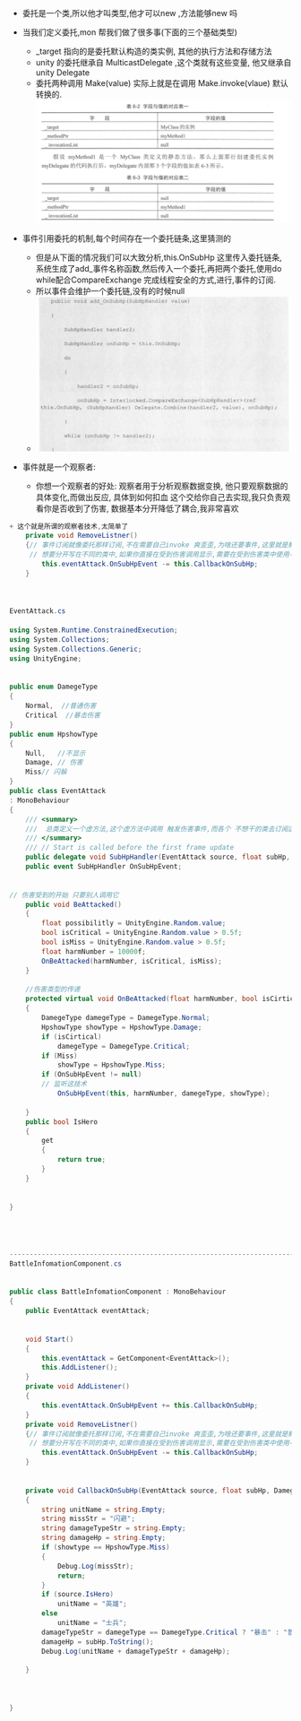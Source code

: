 + 委托是一个类,所以他才叫类型,他才可以new ,方法能够new 吗
+ 当我们定义委托,mon 帮我们做了很多事(下面的三个基础类型)
  + _target 指向的是委托默认构造的类实例, 其他的执行方法和存储方法
  + unity 的委托继承自 MulticastDelegate ,这个类就有这些变量, 他又继承自unity Delegate
  + 委托两种调用 Make(value) 实际上就是在调用 Make.invoke(vlaue) 默认转换的.
  ![](2023-03-06-12-07-10.png)


+ 事件引用委托的机制,每个时间存在一个委托链条,这里猜测的
  + 但是从下面的情况我们可以大致分析,this.OnSubHp 这里传入委托链条, 系统生成了add_事件名称函数,然后传入一个委托,再把两个委托,使用do  while配合CompareExchange 完成线程安全的方式,进行,事件的订阅.
  + 所以事件会维护一个委托链,没有的时候null
  + ![](2023-03-06-16-18-57.png) 
+  事件就是一个观察者:
   + 你想一个观察者的好处: 观察者用于分析观察数据变换, 他只要观察数据的具体变化,而做出反应, 具体到如何扣血 这个交给你自己去实现,我只负责观看你是否收到了伤害,  数据基本分开降低了耦合,我非常喜欢
```C#
+ 这个就是所谓的观察者技术,太简单了
    private void RemoveListner()
    {// 事件订阅就像委托那样订阅,不在需要自己invoke 爽歪歪,为啥还要事件,这里就是鲜明例子 ,我伤害数值和受到伤害
     // 想要分开写在不同的类中,如果你直接在受到伤害调用显示,需要在受到伤害类中使用-显示类.方法,造成了耦合
        this.eventAttack.OnSubHpEvent -= this.CallbackOnSubHp;
    }



EventAttack.cs

using System.Runtime.ConstrainedExecution;
using System.Collections;
using System.Collections.Generic;
using UnityEngine;


public enum DamegeType
{
    Normal,  //普通伤害
    Critical  //暴击伤害
}
public enum HpshowType
{
    Null,   //不显示
    Damage, // 伤害
    Miss// 闪躲
}
public class EventAttack
: MonoBehaviour
{
    /// <summary>
    ///  总类定义一个虚方法,这个虚方法中调用 触发伤害事件,而各个 不想干的类去订阅这个事件,达到扣血的效果,扣血和伤害分开
    /// </summary>
    /// // Start is called before the first frame update
    public delegate void SubHpHandler(EventAttack source, float subHp, DamegeType damegeType, HpshowType hpshowType);
    public event SubHpHandler OnSubHpEvent;


// 伤害受到的开始 只要别人调用它
    public void BeAttacked()
    {
        float possibilitly = UnityEngine.Random.value;
        bool isCritical = UnityEngine.Random.value > 0.5f;
        bool isMiss = UnityEngine.Random.value > 0.5f;
        float harmNumber = 10000f;
        OnBeAttacked(harmNumber, isCritical, isMiss);
    }

    //伤害类型的传递
    protected virtual void OnBeAttacked(float harmNumber, bool isCirtical, bool Miss)
    {
        DamegeType damegeType = DamegeType.Normal;
        HpshowType showType = HpshowType.Damage;
        if (isCirtical)
            damegeType = DamegeType.Critical;
        if (Miss)
            showType = HpshowType.Miss;
        if (OnSubHpEvent != null)
        // 监听这技术
            OnSubHpEvent(this, harmNumber, damegeType, showType);

    }
    public bool IsHero
    {
        get
        {
            return true;
        }
    }


}




-------------------------------------------------------------------------------------------------------------
BattleInfomationComponent.cs


public class BattleInfomationComponent : MonoBehaviour
{
    public EventAttack eventAttack;


    void Start()
    {
        this.eventAttack = GetComponent<EventAttack>();
        this.AddListener();
    }
    private void AddListener()
    {
        this.eventAttack.OnSubHpEvent += this.CallbackOnSubHp;
    }
    private void RemoveListner()
    {// 事件订阅就像委托那样订阅,不在需要自己invoke 爽歪歪,为啥还要事件,这里就是鲜明例子 ,我伤害数值和受到伤害
     // 想要分开写在不同的类中,如果你直接在受到伤害调用显示,需要在受到伤害类中使用-显示类.方法,造成了耦合
        this.eventAttack.OnSubHpEvent -= this.CallbackOnSubHp;
    }


    private void CallbackOnSubHp(EventAttack source, float subHp, DamegeType damegeType, HpshowType showtype)
    {
        string unitName = string.Empty;
        string missStr = "闪避";
        string damageTypeStr = string.Empty;
        string damageHp = string.Empty;
        if (showtype == HpshowType.Miss)
        {
            Debug.Log(missStr);
            return;
        }
        if (source.IsHero)
            unitName = "英雄";
        else
            unitName = "士兵";
        damageTypeStr = damegeType == DamegeType.Critical ? "暴击" : "普通攻击";
        damageHp = subHp.ToString();
        Debug.Log(unitName + damageTypeStr + damageHp);

    }



}


```